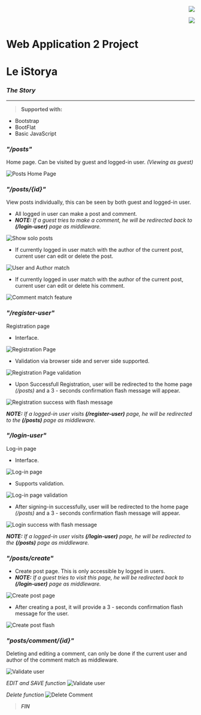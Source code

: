<p align="right"><img src="https://laravel.com/assets/img/components/logo-laravel.svg"></p>

<p align="right"><img src="https://poser.pugx.org/laravel/framework/v/stable.svg"></p>

# Web Application 2 Project


# Le iStorya
### *The Story*
----------

> **Supported with:**
* Bootstrap
* BootFlat
* Basic JavaScript


### *"/posts"*
Home page. Can be visited by guest and logged-in user.
*(Viewing as guest)*

![Posts Home Page](https://github.com/LynyrdRoss/ALQUIROZ-Project-WebApp-Laravel/blob/master/1.png "Posts Home Page")




### *"/posts/{id}"*
View posts individually, this can be seen by both guest and logged-in user.
+ All logged in user can make a post and comment.
+ *__NOTE:__ If a guest tries to make a comment, he will be redirected back to __(/login-user)__ page as middleware.*


![Show solo posts](https://github.com/LynyrdRoss/ALQUIROZ-Project-WebApp-Laravel/blob/master/8.png "Show solo posts")

+ If currently logged in user match with the author of the current post, current user can edit or delete the post.

![User and Author match](https://github.com/LynyrdRoss/ALQUIROZ-Project-WebApp-Laravel/blob/master/9.png "User and Author match")

* If currently logged in user match with the author of the current post, current user can edit or delete his comment.

![Comment match feature](https://github.com/LynyrdRoss/ALQUIROZ-Project-WebApp-Laravel/blob/master/12.png "Comment match feature")




### *"/register-user"*
Registration page
+ Interface.

![Registration Page](https://github.com/LynyrdRoss/ALQUIROZ-Project-WebApp-Laravel/blob/master/2.png "Registration Page")

+ Validation via browser side and server side supported.

![Registration Page validation](https://github.com/LynyrdRoss/ALQUIROZ-Project-WebApp-Laravel/blob/master/3.png "Registration Page validation")

+ Upon Successfull Registration, user will be redirected to the home page *(/posts)* and a 3 - seconds confirmation flash message will appear.

![Registration success with flash message](https://github.com/LynyrdRoss/ALQUIROZ-Project-WebApp-Laravel/blob/master/4.png "Registration success with flash message")

*__NOTE:__ If a logged-in user visits __(/register-user)__ page, he will be redirected to the __(/posts)__ page as middleware.*




### *"/login-user"*
Log-in page
+ Interface.

![Log-in page](https://github.com/LynyrdRoss/ALQUIROZ-Project-WebApp-Laravel/blob/master/5.png "Log-in page")

+ Supports validation.

![Log-in page validation](https://github.com/LynyrdRoss/ALQUIROZ-Project-WebApp-Laravel/blob/master/6.png "Log-in page validation")

+ After signing-in successfully, user will be redirected to the home page *(/posts)* and a 3 - seconds confirmation flash message will appear.

![Login success with flash message](https://github.com/LynyrdRoss/ALQUIROZ-Project-WebApp-Laravel/blob/master/7.png "Login success with flash message")

*__NOTE:__ If a logged-in user visits __(/login-user)__ page, he will be redirected to the __(/posts)__ page as middleware.*




### *"/posts/create"*
+ Create post page. This is only accessible by logged in users.
+ *__NOTE:__ If a guest tries to visit this page, he will be redirected back to __(/login-user)__ page as middleware.*

![Create post page](https://github.com/LynyrdRoss/ALQUIROZ-Project-WebApp-Laravel/blob/master/10.png "Create post page")

+ After creating a post, it will provide a 3 - seconds confirmation flash message for the user.

![Create post flash](https://github.com/LynyrdRoss/ALQUIROZ-Project-WebApp-Laravel/blob/master/11.png "Create post flash")




### *"posts/comment/{id}"*
Deleting and editing a comment, can only be done if the current user and author of the comment match as middleware.

![Validate user](https://github.com/LynyrdRoss/ALQUIROZ-Project-WebApp-Laravel/blob/master/14.png "Validate user")

*EDIT and SAVE function*
![Validate user](https://github.com/LynyrdRoss/ALQUIROZ-Project-WebApp-Laravel/blob/master/15.png "Validate user")

*Delete function*
![Delete Comment](https://github.com/LynyrdRoss/ALQUIROZ-Project-WebApp-Laravel/blob/master/13.png "Delete Comment")


> **_FIN_**

